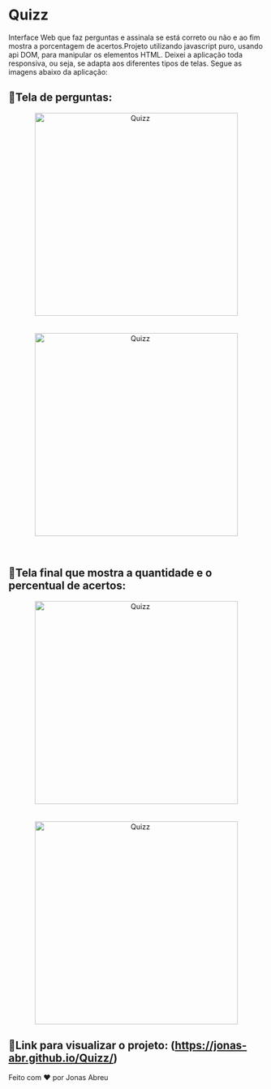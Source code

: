 # Quizz
Interface Web que faz perguntas e assinala se está correto ou não e ao fim mostra a porcentagem de acertos.Projeto utilizando javascript puro, usando api DOM, para manipular os elementos HTML. Deixei a aplicação toda responsiva, ou seja, se adapta aos diferentes tipos de telas. Segue as imagens abaixo da aplicação:
<br>

## 🚀Tela de perguntas:

<p align="center">
  <img alt="Quizz" src="https://github.com/jonas-abr/Quizz/blob/main/img/IPAD.png" width="400px"><br><br><br>
  <img alt="Quizz" src="https://github.com/jonas-abr/Quizz/blob/main/img/MOTOG4.png" width="400px">
</p>
<br>

## 🚀Tela final que mostra a quantidade e o percentual de acertos:

<p align="center">
  <img alt="Quizz" src="https://github.com/jonas-abr/Quizz/blob/main/img/TelaFinal-Ipad.png" width="400px"><br><br><br>
  <img alt="Quizz" src="https://github.com/jonas-abr/Quizz/blob/main/img/TelaFinal-Motog4.png" width="400px">
</p>

## 🚀Link para visualizar o projeto: (https://jonas-abr.github.io/Quizz/)

Feito com ♥ por Jonas Abreu


